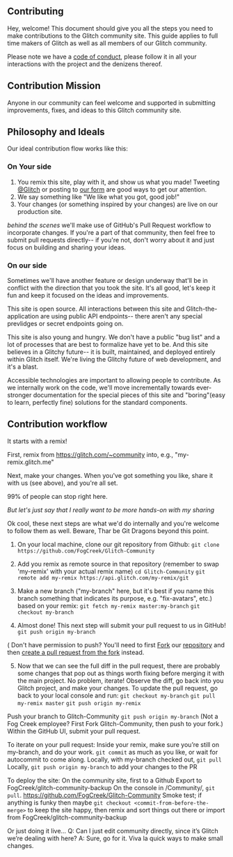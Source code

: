 Contributing
------------

Hey, welcome!  This document should give you all the steps you need to make contributions to the Glitch community site. This guide applies to full time makers of Glitch as well as all members of our Glitch community.

Please note we have a [code of conduct](https://glitch.com/edit/#!/community?path=CODE_OF_CONDUCT.md), please follow it in all your interactions with the project and the denizens thereof.

Contribution Mission
--------------------
Anyone in our community can feel welcome and supported in submitting improvements, fixes, and ideas to this Glitch community site.


Philosophy and Ideals
---------------------

Our ideal contribution flow works like this:

### On Your side

1. You remix this site, play with it, and show us what you made!  Tweeting [@Glitch](https://twitter.com/glitch) or posting to [our form](https://support.glitch.com/) are good ways to get our attention.
2. We say something like "We like what you got, good job!"
3. Your changes (or something inspired by your changes) are live on our production site.

_behind the scenes_ we'll make use of GitHub's Pull Request workflow to incorporate changes.  If you're a part of that community, then feel free to submit pull requests directly-- if you're not,  don't worry about it and just focus on building and sharing your ideas.

### On our side

Sometimes we'll have another feature or design underway that'll be in conflict with the direction that you took the site.  It's all good, let's keep it fun and keep it focused on the ideas and improvements.

This site is open source. All interactions between this site and Glitch-the-application are using public API endpoints-- there aren't any special prevlidges or secret endpoints going on.

This site is also young and hungry.  We don't have a public "bug list" and a lot of processes that are best to formalize have yet to be. And this site believes in a Glitchy future-- it is built, maintained, and deployed entirely within Glitch itself.  We're living the Glitchy future of web development, and it's a blast.

Accessible technologies are important to allowing people to contribute.  As we internally work on the code, we'll move incrementally towards ever-stronger documentation for the special pieces of this site and "boring"(easy to learn, perfectly fine) solutions for the standard components.


Contribution workflow
----------------------

It starts with a remix!

First, remix from https://glitch.com/~community into, e.g., "my-remix.glitch.me"

Next, make your changes.  When you've got something you like, share it with us (see above), and you're all set.

99% of people can stop right here.

_But let's just say that I really want to be more hands-on with my sharing_

Ok cool, these next steps are what we'd do internally and you're welcome to follow them as well.  Beware, Thar be Git Dragons beyond this point.

1. On your local machine, clone our git repository from Github:
 `git clone https://github.com/FogCreek/Glitch-Community`

2. Add you remix as remote source in that repository (remember to swap 'my-remix' with your actual remix name)
 `cd Glitch-Community`
 `git remote add my-remix https://api.glitch.com/my-remix/git`
 
3. Make a new branch ("my-branch" here, but it's best if you name this branch something that indicates its purpose, e.g. "fix-avatars", etc.) based on your remix:
 `git fetch my-remix master:my-branch`
 `git checkout my-branch`

4. Almost done!  This next step will submit your pull request to us in GitHub!
 `git push origin my-branch`
 
( Don't have permission to push? You'll need to first [Fork](https://blog.scottlowe.org/2015/01/27/using-fork-branch-git-workflow/) our [repository](https://github.com/FogCreek/Glitch-Community) and then [create a pull request from the fork](https://help.github.com/articles/creating-a-pull-request-from-a-fork/) instead.

5. Now that we can see the full diff in the pull request, there are probably some changes that pop out as things worth fixing before merging it with the main project.  No problem, iterate!  Observe the diff, go back into you Glitch project, and make your changes.  To update the pull request, go back to your local console and run:
`git checkout my-branch`
`git pull my-remix master`
`git push origin my-remix`

Push your branch to Glitch-Community
`git push origin my-branch`
(Not a Fog Creek employee? First Fork Glitch-Community, then push to your fork.)
Within the GitHub UI, submit your pull request.

To iterate on your pull request:
Inside your remix, make sure you’re still on my-branch, and do your work. `git commit` as much as you like, or wait for autocommit to come along.
Locally, with my-branch checked out, `git pull`
Locally, `git push origin my-branch` to add your changes to the PR

To deploy the site:
On the community site, first to a Github Export to FogCreek/glitch-community-backup
On the console in /Community/, `git pull`. https://github.com/FogCreek/Glitch-Community
Smoke test;  if anything is funky then maybe `git checkout <commit-from-before-the-merge>` to keep the site happy, then remix and sort things out there or import from FogCreek/glitch-community-backup

Or just doing it live…
    Q: Can I just edit community directly, since it’s Glitch we’re dealing with here?
    A: Sure, go for it.  Viva la quick ways to make small changes.
